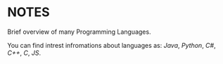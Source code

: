 # NOTES
Brief overview of many Programming Languages. 

You can find intrest infromations about languages as:
*Java*,
*Python*,
*C#*,
*C++*,
*C*,
*JS*.
